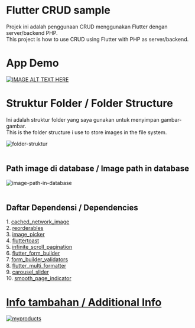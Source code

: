 # Flutter CRUD sample
Projek ini adalah penggunaan CRUD menggunakan Flutter dengan server/backend PHP.<br>
This project is how to use CRUD using Flutter with PHP as server/backend.

# App Demo
[![IMAGE ALT TEXT HERE](https://img.youtube.com/vi/Mhmj4SfFIQs/0.jpg)](https://www.youtube.com/watch?v=Mhmj4SfFIQs)

# Struktur Folder / Folder Structure
Ini adalah struktur folder yang saya gunakan untuk menyimpan gambar-gambar.<br>
This is the folder structure i use to store images in the file system.<br>

![folder-struktur](https://github.com/idekorslet/Flutter-CRUD-sample/assets/80518183/8e59554b-e781-4cbc-96f2-b9d6c4abf5e2)
<br><br>
<h2>Path image di database / Image path in database</h2>

![image-path-in-database](https://github.com/idekorslet/Flutter-CRUD-sample/assets/80518183/d08f8b0d-1000-43c0-9108-cc9477f107ac)
<br><br>
<h2>Daftar Dependensi / Dependencies</h2>
1. <a href="https://pub.dev/packages/cached_network_image">cached_network_image</a><br>
2. <a href="https://pub.dev/packages/reorderables">reorderables</a><br>
3. <a href="https://pub.dev/packages/image_picker">image_picker</a><br>
4. <a href="https://pub.dev/packages/fluttertoast">fluttertoast</a><br>
5. <a href="https://pub.dev/packages/infinite_scroll_pagination">infinite_scroll_pagination</a><br>
6. <a href="https://pub.dev/packages/flutter_form_builder">flutter_form_builder</a><br>
7. <a href="https://pub.dev/packages/form_builder_validators">form_builder_validators</a><br>
8. <a href="https://pub.dev/packages/flutter_multi_formatter">flutter_multi_formatter</a><br>
9. <a href="https://pub.dev/packages/carousel_slider">carousel_slider</a><br>
10. <a href="https://pub.dev/packages/smooth_page_indicator">smooth_page_indicator

# Info tambahan / Additional Info

![myproducts](https://github.com/idekorslet/Flutter-CRUD-sample/assets/80518183/d4c012b2-be6e-45de-9107-b04776030d32)
